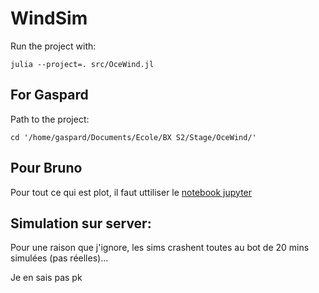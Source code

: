 
# WindSim

Run the project with:

`julia --project=. src/OceWind.jl`


## For Gaspard

Path to the project:

`cd '/home/gaspard/Documents/Ecole/BX S2/Stage/OceWind/'`


## Pour Bruno

Pour tout ce qui est plot, il faut uttiliser le [notebook jupyter](Notebooks/graphs.ipynb)


## Simulation sur server:

Pour une raison que j'ignore, les sims crashent toutes au bot de 20 mins simulées (pas réelles)...

Je en sais pas pk
